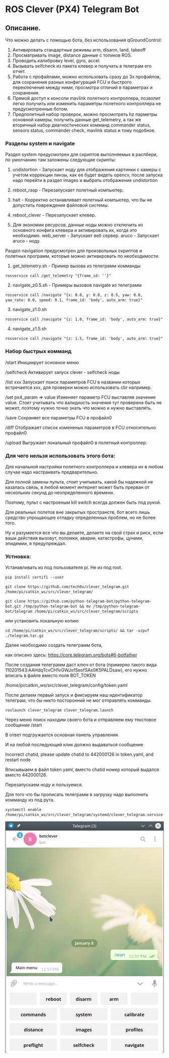 # ROS Clever (PX4) Telegram Bot

## Описание.
Что можно делать с помощью бота, без использования qGroundControl:
1. Активировать стандартные режимы arm, disarm, land, takeoff
2. Просматривать image, distance данные с топиков ROS.
3. Проводить калибровку level, gyro, accel.
4. Вызывать selfcheck из пакета клевер и получать в телеграм его отчет.
5. Работа с профайлами, можно использовать сразу до 3х профайлов, для сохранения разных конфигураций FCU и быстрого переключения между ними, просмотра отличий в параметрах и сохранения.
6. Прямой доступ к консоли mavlink полетного контроллера, позволит легко получить или изменить параметры полетного контроллера не предусмотренные ботом.
7. Предполетный набор проверок, можно просмотреть hz парметры основной камеры, получить данные get_telemetry, а так же вторичный набор диагностических комманд commander status, sensors status, commander check, mavlink status и тому подобное.

### Разделы system и navigate 

Раздел system предусмотрен для скриптов выполняемых в распбери, по умолчанию там заложены следующие скрипты:

1. undistortion - Запускает ноду для отображения картинки с камеры с учетом коррекции линзы, как ее будет видеть opencv, после запуска надо перейти в раздел images и выбрать отображение undistortion

2. reboot_rasp - Перезапускает полетный компьютер.

3. halt - Корректно останавливает полетный компьютер, что бы не допустить повреждения файловой системы.

4. reboot_clever - Перезапускает клевер.

5. Для экономии ресурсов, данные ноды можно отключить из основного конфига клевера и активировать их, когда это необходимо.
web_server - Запускает веб сервер.
aruco - Запускает aruco - ноду.


Раздел navigation предусмотрен для произвольных скриптов и полетных программ, которые можно активировать по необходимости.

1. get_telemetry.sh - Пример вызова из телеграмм комманды

```
rosservice call /get_telemetry "{frame_id: ''}"
```

2. navigate_z0.5.sh -  Примеры вызовов navigate из телеграмм

```
rosservice call /navigate "{x: 0.0, y: 0.0, z: 0.5, yaw: 0.0, yaw_rate: 0.0, speed: 0.1, frame_id: 'body', auto_arm: true}"
```

3. navigate_z1.0.sh

```
rosservice call /navigate "{z: 1.0, frame_id: 'body', auto_arm: true}"
```

4. navigate_z1.5.sh

```
rosservice call /navigate "{z: 1.5, frame_id: 'body', auto_arm: true}"
```


### Набор быстрых комманд

/start                    Инициирует основное меню

/selfcheck                Активирует запуск clever - selfcheck ноды

/list xxx                 Запускает поиск параметров FCU в названии которых встречается ххх, для проверки можно использовать cbr например.

/set px4_param => value   Изменяет параметр FCU выставляя значение value. Стоит учитывать что валидность значения тут проверена быть не может, поэтому нужно точно знать что можно и нужно выставлять.

/save                     Сохраняет все параметры FCU в профайл0 

/diff                     Отображает список измененых параметров в FCU относительно профайл0

/upload                   Выгружает локальный профайл0 в полетный контроллер.

### Для чего нельзя использовать этого бота:

Для начальной настройки полетного контроллера и клевера их в любом случае надо настраивать предварительно.

Для полной замены пульта, стоит учитывать, какой бы надежной не казалась связь, в любой момент интернет может быть прерван от нескольких секунд до неопределенного времени.

Поэтому, пульт с настроеным kill switch всегда должен быть под рукой.

Для реальных полетов вне закрытых пространств, бот всего лишь средство упрощающее отладку определенных проблем, но не более того.

Ну и разумеется все что вы делаете, делаете на свой страх и риск, если ваши действия вызовут, поломки, аварии, катастрофы, цунами, эпидемии, я предупреждал.

### Устновка:

Устанавливать из под пользователя pi. Не из под root.

```
pip install certifi --user
```

```
git clone https://github.com/tech0x/clever_telegram.git /home/pi/catkin_ws/src/clever_telegram/
```
    
```
git clone https://github.com/python-telegram-bot/python-telegram-bot.git /tmp/python-telegram-bot && mv /tmp/python-telegram-bot/telegram /home/pi/catkin_ws/src/clever_telegram/scripts
```

или установить локальную копию
    
```
cd /home/pi/catkin_ws/src/clever_telegram/scripts/ && tar -xzpvf ./telegram.tar.gz 
```

Далее необходимо создать телеграмм бота, 

как описано здесь: https://core.telegram.org/bots#6-botfather
    
После создания телеграмм даст ключ от бота (примерно такого вида 110201543:AAHdqTcvCH1vGWJxfSeofSAs0K5PALDsaw), его нужно вписать в файле вместо поля BOT_TOKEN

/home/pi/catkin_ws/src/clever_telegram/config/token.yaml

После делаем первый запуск и фиксируем наш идентификатор телеграм, что бы никто посторонний не мог отправлять комманды.

```
roslaunch clever_telegram clever_telegram.launch
```
    
Через меню поиск находим своего бота и отправляем ему текстовое сообщение /start
    
В ответ подгружается основная панель управления.
    
И на любой последующий клик должно выдаваться сообщение 
    
Incorrect chatid, please update chatid to 442000126 in token.yaml, and restart node
    
Вписывыаем в файл token.yaml, вместо chatid номер который выдался вместо 442000126.
    
Перезапускаем ноду и пользуемся.

Для того что бы прописать телеграмм в загрузку надо выполнить комманду из под рута.

```
systemctl enable /home/pi/catkin_ws/src/clever_telegram/systemd/clever_telegram.service 
```

<img src="https://raw.githubusercontent.com/tech0x/clever_telegram/master/images/main_menu.png?sanitize=true&raw=true"/>

<br>
<br>
